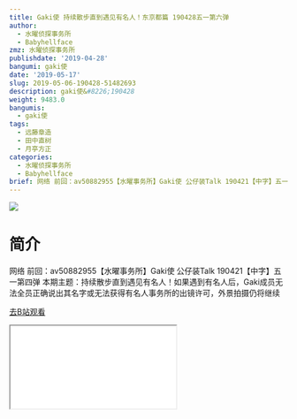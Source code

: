 ```yaml
---
title: Gaki使 持续散步直到遇见有名人！东京都篇 190428五一第六弹
author:
  - 水曜侦探事务所
  - Babyhellface
zmz: 水曜侦探事务所
publishdate: '2019-04-28'
bangumi: gaki使
date: '2019-05-17'
slug: 2019-05-06-190428-51482693
description: gaki使&#8226;190428
weight: 9483.0
bangumis:
  - gaki使
tags:
  - 远藤章造
  - 田中直树
  - 月亭方正
categories:
  - 水曜侦探事务所
  - Babyhellface
brief: 网络 前回：av50882955【水曜事务所】Gaki使 公仔装Talk 190421【中字】五一第四弹 本期主题：持续散步直到遇见有名人！如果遇到有名人后，Gaki成员无法全员正确说出其名字或无法获得有名人事务所的出镜许可，外景拍摄仍将继续
---
```

![](https://raw.githubusercontent.com/tcgriffith/owaraisite/master/static/tmpimg/668de7ccea6f5b039b17417384fac5af0f8aec13.jpg.480.jpg)
# 简介  
网络
前回：av50882955【水曜事务所】Gaki使 公仔装Talk 190421【中字】五一第四弹
本期主题：持续散步直到遇见有名人！如果遇到有名人后，Gaki成员无法全员正确说出其名字或无法获得有名人事务所的出镜许可，外景拍摄仍将继续  

[去B站观看](https://www.bilibili.com/video/av51482693/)
<div class ="resp-container"><iframe class="testiframe" src="//player.bilibili.com/player.html?aid=51482693"", scrolling="no", allowfullscreen="true" > </iframe></div> 
